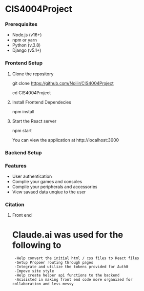 # CIS4004Project

### Prerequisites
 - Node.js (v16+)
 - npm or yarn
 - Python (v.3.8)
 - Django (v5.1+)


### Frontend Setup
1. Clone the repository

    git clone https://github.com/Noiiir/CIS4004Project

    cd CIS4004Project

2. Install Frontend Dependecies

    npm install

3. Start the React server

    npm start

    You can view the application at http://localhost:3000

### Backend Setup


### Features
- User authentication
- Complie your games and consoles 
- Compile your peripherals and accessories
- View savaed data unqiue to the user

### Citation
1. Front end

    # Claude.ai was used for the following to

        -Help convert the initial html / css files to React files
        -Setup Propoer routing through pages
        -Integrate and utilize the tokens provided for Auth0
        -Impove site style
        -Help create helper api functions to the backend
        -Asisisted in making front end code more organized for collaboration and less messy 

